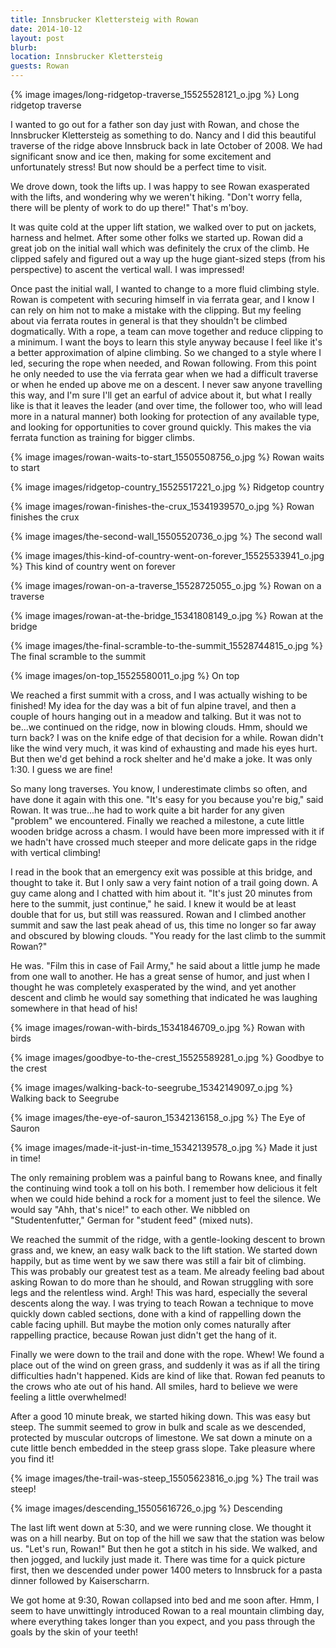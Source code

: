 ```yaml
---
title: Innsbrucker Klettersteig with Rowan
date: 2014-10-12
layout: post
blurb:
location: Innsbrucker Klettersteig
guests: Rowan
---
```


{% image images/long-ridgetop-traverse_15525528121_o.jpg %}
Long ridgetop traverse


I wanted to go out for a father son day just with Rowan, and chose the
Innsbrucker Klettersteig as something to do. Nancy and I did this beautiful
traverse of the ridge above Innsbruck back in late October of 2008. We had
significant snow and ice then, making for some excitement and unfortunately
stress! But now should be a perfect time to visit.

We drove down, took the lifts up. I was happy to see Rowan exasperated with the
lifts, and wondering why we weren't hiking. "Don't worry fella, there will be
plenty of work to do up there!" That's m'boy.

It was quite cold at the upper lift station, we walked over to put on jackets,
harness and helmet. After some other folks we started up. Rowan did a great job
on the initial wall which was definitely the crux of the climb. He clipped
safely and figured out a way up the huge giant-sized steps (from his
perspective) to ascent the vertical wall. I was impressed!

Once past the initial wall, I wanted to change to a more fluid climbing
style. Rowan is competent with securing himself in via ferrata gear, and I know
I can rely on him not to make a mistake with the clipping. But my feeling about
via ferrata routes in general is that they shouldn't be climbed
dogmatically. With a rope, a team can move together and reduce clipping to a
minimum. I want the boys to learn this style anyway because I feel like it's a
better approximation of alpine climbing. So we changed to a style where I led,
securing the rope when needed, and Rowan following. From this point he only
needed to use the via ferrata gear when we had a difficult traverse or when he
ended up above me on a descent. I never saw anyone travelling this way, and I'm
sure I'll get an earful of advice about it, but what I really like is that it
leaves the leader (and over time, the follower too, who will lead more in a
natural manner) both looking for protection of any available type, and looking
for opportunities to cover ground quickly. This makes the via ferrata function
as training for bigger climbs.

{% image images/rowan-waits-to-start_15505508756_o.jpg %}
Rowan waits to start



{% image images/ridgetop-country_15525517221_o.jpg %}
Ridgetop country


{% image images/rowan-finishes-the-crux_15341939570_o.jpg %}
Rowan finishes the crux


{% image images/the-second-wall_15505520736_o.jpg %}
The second wall


{% image images/this-kind-of-country-went-on-forever_15525533941_o.jpg %}
This kind of country went on forever



{% image images/rowan-on-a-traverse_15528725055_o.jpg %}
Rowan on a traverse



{% image images/rowan-at-the-bridge_15341808149_o.jpg %}
Rowan at the bridge



{% image images/the-final-scramble-to-the-summit_15528744815_o.jpg %}
The final scramble to the summit



{% image images/on-top_15525580011_o.jpg %}
On top



We reached a first summit with a cross, and I was actually wishing to be
finished! My idea for the day was a bit of fun alpine travel, and then a couple
of hours hanging out in a meadow and talking. But it was not to be...we
continued on the ridge, now in blowing clouds. Hmm, should we turn back? I was
on the knife edge of that decision for a while. Rowan didn't like the wind very
much, it was kind of exhausting and made his eyes hurt. But then we'd get behind
a rock shelter and he'd make a joke. It was only 1:30. I guess we are fine!

So many long traverses. You know, I underestimate climbs so often, and have done
it again with this one. "It's easy for you because you're big," said Rowan. It
was true...he had to work quite a bit harder for any given "problem" we
encountered. Finally we reached a milestone, a cute little wooden bridge across
a chasm. I would have been more impressed with it if we hadn't have crossed much
steeper and more delicate gaps in the ridge with vertical climbing!

I read in the book that an emergency exit was possible at this bridge, and
thought to take it. But I only saw a very faint notion of a trail going down. A
guy came along and I chatted with him about it. "It's just 20 minutes from here
to the summit, just continue," he said. I knew it would be at least double that
for us, but still was reassured. Rowan and I climbed another summit and saw the
last peak ahead of us, this time no longer so far away and obscured by blowing
clouds. "You ready for the last climb to the summit Rowan?"

He was. "Film this in case of Fail Army," he said about a little jump he made
from one wall to another. He has a great sense of humor, and just when I thought
he was completely exasperated by the wind, and yet another descent and climb he
would say something that indicated he was laughing somewhere in that head of
his!

{% image images/rowan-with-birds_15341846709_o.jpg %}
Rowan with birds



{% image images/goodbye-to-the-crest_15525589281_o.jpg %}
Goodbye to the crest



{% image images/walking-back-to-seegrube_15342149097_o.jpg %}
Walking back to Seegrube



{% image images/the-eye-of-sauron_15342136158_o.jpg %}
The Eye of Sauron



{% image images/made-it-just-in-time_15342139578_o.jpg %}
Made it just in time!



The only remaining problem was a painful bang to Rowans knee, and finally the
continuing wind took a toll on his both. I remember how delicious it felt when
we could hide behind a rock for a moment just to feel the silence. We would say
"Ahh, that's nice!" to each other. We nibbled on "Studentenfutter," German for
"student feed" (mixed nuts).

We reached the summit of the ridge, with a gentle-looking descent to brown grass
and, we knew, an easy walk back to the lift station. We started down happily,
but as time went by we saw there was still a fair bit of climbing. This was
probably our greatest test as a team. Me already feeling bad about asking Rowan
to do more than he should, and Rowan struggling with sore legs and the
relentless wind. Argh! This was hard, especially the several descents along the
way. I was trying to teach Rowan a technique to move quickly down cabled
sections, done with a kind of rappelling down the cable facing uphill. But maybe
the motion only comes naturally after rappelling practice, because Rowan just
didn't get the hang of it.

Finally we were down to the trail and done with the rope. Whew! We found a place
out of the wind on green grass, and suddenly it was as if all the tiring
difficulties hadn't happened. Kids are kind of like that. Rowan fed peanuts to
the crows who ate out of his hand. All smiles, hard to believe we were feeling a
little overwhelmed!

After a good 10 minute break, we started hiking down. This was easy but
steep. The summit seemed to grow in bulk and scale as we descended, protected by
muscular outcrops of limestone. We sat down a minute on a cute little bench
embedded in the steep grass slope. Take pleasure where you find it!

{% image images/the-trail-was-steep_15505623816_o.jpg %}
The trail was steep!



{% image images/descending_15505616726_o.jpg %}
Descending



The last lift went down at 5:30, and we were running close. We thought it was on
a hill nearby. But on top of the hill we saw that the station was below
us. "Let's run, Rowan!" But then he got a stitch in his side. We walked, and
then jogged, and luckily just made it. There was time for a quick picture first,
then we descended under power 1400 meters to Innsbruck for a pasta dinner
followed by Kaiserscharrn.

We got home at 9:30, Rowan collapsed into bed and me soon after. Hmm, I seem to
have unwittingly introduced Rowan to a real mountain climbing day, where
everything takes longer than you expect, and you pass through the goals by the
skin of your teeth!
